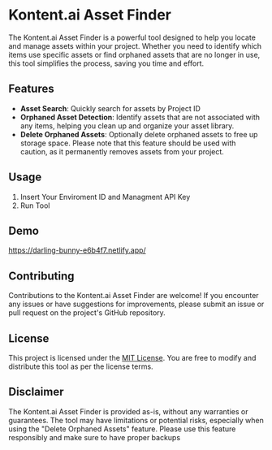 # Kontent.ai Asset Finder

The Kontent.ai Asset Finder is a powerful tool designed to help you locate and manage assets within your project. Whether you need to identify which items use specific assets or find orphaned assets that are no longer in use, this tool simplifies the process, saving you time and effort.

## Features

- **Asset Search**: Quickly search for assets by Project ID
- **Orphaned Asset Detection**: Identify assets that are not associated with any items, helping you clean up and organize your asset library.
- **Delete Orphaned Assets**: Optionally delete orphaned assets to free up storage space. Please note that this feature should be used with caution, as it permanently removes assets from your project.


## Usage

1. Insert Your Enviroment ID and Managment API Key  
2. Run Tool

## Demo 
https://darling-bunny-e6b4f7.netlify.app/


## Contributing

Contributions to the Kontent.ai Asset Finder are welcome! If you encounter any issues or have suggestions for improvements, please submit an issue or pull request on the project's GitHub repository.

## License

This project is licensed under the [MIT License](LICENSE). You are free to modify and distribute this tool as per the license terms.

## Disclaimer

The Kontent.ai Asset Finder is provided as-is, without any warranties or guarantees. The tool may have limitations or potential risks, especially when using the "Delete Orphaned Assets" feature. Please use this feature responsibly and make sure to have proper backups
